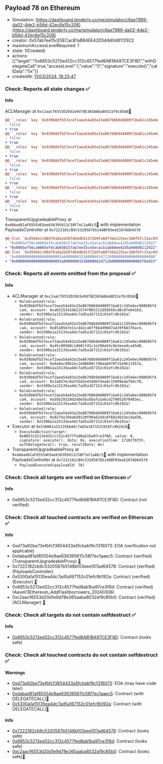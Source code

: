 ## Payload 78 on Ethereum

- Simulation: [https://dashboard.tenderly.co/me/simulator/c6ae7989-da02-4de2-b56d-42ec6e15c208](https://dashboard.tenderly.co/me/simulator/c6ae7989-da02-4de2-b56d-42ec6e15c208)
- creator: 0x57ab7ee15cE5ECacB1aB84EE42D5A9d0d8112922
- maximumAccessLevelRequired: 1
- state: 1(Created)
- actions: [{"target":"0x8853c5213ed32cc312c4577fed8AB1BA97CE3F8D","withDelegateCall":true,"accessLevel":1,"value":"0","signature":"execute()","callData":"0x"}]
- createdAt: [11/03/2024, 18:25:47](https://etherscan.io/tx/0xd84a22f2fec31b7316cf54fcb8a2cf23ddf0872c2fa0bbdbf8fd62deee619a00)

### Check: Reports all state changes :white_check_mark:

#### Info


ACLManager at `0xc2aaCf6553D20d1e9d78E365AAba8032af9c85b0`[:ghost:](https://github.com/bgd-labs/aave-address-book "AaveV3Ethereum.ACL_MANAGER")
```diff
@@ `_roles` key `0x939b8dfb57ecef2aea54a93a15e86768b9d4089f1ba61c245e6ec980695f4ca4`.members.0x0274a704a6d9129f90a62ddc6f6024b33ecdad36 @@
- false
+ true
@@ `_roles` key `0x939b8dfb57ecef2aea54a93a15e86768b9d4089f1ba61c245e6ec980695f4ca4`.members.0x3a657ec8a755d2e43ddbfdeadc15899edaf8dcf8 @@
- false
+ true
@@ `_roles` key `0x939b8dfb57ecef2aea54a93a15e86768b9d4089f1ba61c245e6ec980695f4ca4`.members.0x45c00508c14601fd1c1e296eb3c0e3eeedca45d0 @@
- false
+ true
@@ `_roles` key `0x939b8dfb57ecef2aea54a93a15e86768b9d4089f1ba61c245e6ec980695f4ca4`.members.0x6e8ac99b2ec2e08600c7d0aab970f31e9b11957a @@
- false
+ true
@@ `_roles` key `0x939b8dfb57ecef2aea54a93a15e86768b9d4089f1ba61c245e6ec980695f4ca4`.members.0x85105b7e11c442ca6ff6b4d90d7a439f68376ac4 @@
- false
+ true
@@ `_roles` key `0x939b8dfb57ecef2aea54a93a15e86768b9d4089f1ba61c245e6ec980695f4ca4`.members.0xab515542d621574f9b5212d50593cd0c07e641bd @@
- false
+ true
@@ `_roles` key `0x939b8dfb57ecef2aea54a93a15e86768b9d4089f1ba61c245e6ec980695f4ca4`.members.0xb5b29320d2dde5ba5bafa1ebcd270052070483ec @@
- false
+ true

```

TransparentUpgradeableProxy at `0xdAbad81aF85554E9ae636395611C58F7eC1aAEc5`[:ghost:](https://github.com/bgd-labs/aave-address-book "GovernanceV3Ethereum.PAYLOADS_CONTROLLER") with implementation PayloadsController at `0x7222182cB9c5320587b5148BF03eeE107AD64578`
```diff
@@ Slot `0xd59eb1c08df610a2d207db4db91372b9fa60f3de2255ec3b0fbfc33ac8593149` @@
- "0x0065ef56ca0065ef4cab020157ab7ee15ce5ecacb1ab84ee42d5a9d0d8112922"
+ "0x0065ef56ca0065ef4cab030157ab7ee15ce5ecacb1ab84ee42d5a9d0d8112922"
@@ Slot `0xd59eb1c08df610a2d207db4db91372b9fa60f3de2255ec3b0fbfc33ac859314a` @@
- "0x000000000000000000093a80000001518000661d712b00000000000000000000"
+ "0x000000000000000000093a80000001518000661d712b00000000000065f0a923"
```


### Check: Reports all events emitted from the proposal :white_check_mark:

#### Info

- ACLManager at `0xc2aaCf6553D20d1e9d78E365AAba8032af9c85b0`[:ghost:](https://github.com/bgd-labs/aave-address-book "AaveV3Ethereum.ACL_MANAGER")
  - `RoleGranted(role: 0x939b8dfb57ecef2aea54a93a15e86768b9d4089f1ba61c245e6ec980695f4ca4, account: 0xab515542d621574f9b5212d50593cd0c07e641bd, sender: 0x5300a1a15135ea4dc7ad5a167152c01efc9b192a)`
  - `RoleGranted(role: 0x939b8dfb57ecef2aea54a93a15e86768b9d4089f1ba61c245e6ec980695f4ca4, account: 0x85105b7e11c442ca6ff6b4d90d7a439f68376ac4, sender: 0x5300a1a15135ea4dc7ad5a167152c01efc9b192a)`
  - `RoleGranted(role: 0x939b8dfb57ecef2aea54a93a15e86768b9d4089f1ba61c245e6ec980695f4ca4, account: 0x45c00508c14601fd1c1e296eb3c0e3eeedca45d0, sender: 0x5300a1a15135ea4dc7ad5a167152c01efc9b192a)`
  - `RoleGranted(role: 0x939b8dfb57ecef2aea54a93a15e86768b9d4089f1ba61c245e6ec980695f4ca4, account: 0x6e8ac99b2ec2e08600c7d0aab970f31e9b11957a, sender: 0x5300a1a15135ea4dc7ad5a167152c01efc9b192a)`
  - `RoleGranted(role: 0x939b8dfb57ecef2aea54a93a15e86768b9d4089f1ba61c245e6ec980695f4ca4, account: 0x3a657ec8a755d2e43ddbfdeadc15899edaf8dcf8, sender: 0x5300a1a15135ea4dc7ad5a167152c01efc9b192a)`
  - `RoleGranted(role: 0x939b8dfb57ecef2aea54a93a15e86768b9d4089f1ba61c245e6ec980695f4ca4, account: 0xb5b29320d2dde5ba5bafa1ebcd270052070483ec, sender: 0x5300a1a15135ea4dc7ad5a167152c01efc9b192a)`
  - `RoleGranted(role: 0x939b8dfb57ecef2aea54a93a15e86768b9d4089f1ba61c245e6ec980695f4ca4, account: 0x0274a704a6d9129f90a62ddc6f6024b33ecdad36, sender: 0x5300a1a15135ea4dc7ad5a167152c01efc9b192a)`
- Executor at `0x5300A1a15135EA4dc7aD5a167152C01EFc9b192A`[:ghost:](https://github.com/bgd-labs/aave-address-book "AaveV2Ethereum.POOL_ADMIN, AaveV2EthereumAMM.POOL_ADMIN, AaveV3Ethereum.ACL_ADMIN, GovernanceV3Ethereum.EXECUTOR_LVL_1")
  - `ExecutedAction(target: 0x8853c5213ed32cc312c4577fed8ab1ba97ce3f8d, value: 0, signature: execute(), data: 0x, executionTime: 1710270755, withDelegatecall: true, resultData: 0x)`
- TransparentUpgradeableProxy at `0xdAbad81aF85554E9ae636395611C58F7eC1aAEc5`[:ghost:](https://github.com/bgd-labs/aave-address-book "GovernanceV3Ethereum.PAYLOADS_CONTROLLER") with implementation PayloadsController at `0x7222182cB9c5320587b5148BF03eeE107AD64578`
  - `PayloadExecuted(payloadId: 78)`

### Check: Check all targets are verified on Etherscan :white_check_mark:

#### Info

- 0x8853c5213ed32cc312c4577fed8AB1BA97CE3F8D: Contract (not verified) 

### Check: Check all touched contracts are verified on Etherscan :white_check_mark:

#### Info

- 0xd73a92be73efbfcf3854433a5fcbabf9c1316073: EOA (verification not applicable)
- 0xdabad81af85554e9ae636395611c58f7ec1aaec5: Contract (verified) (TransparentUpgradeableProxy) [:ghost:](https://github.com/bgd-labs/aave-address-book "GovernanceV3Ethereum.PAYLOADS_CONTROLLER")
- 0x7222182cb9c5320587b5148bf03eee107ad64578: Contract (verified) (PayloadsController) 
- 0x5300a1a15135ea4dc7ad5a167152c01efc9b192a: Contract (verified) (Executor) [:ghost:](https://github.com/bgd-labs/aave-address-book "AaveV2Ethereum.POOL_ADMIN, AaveV2EthereumAMM.POOL_ADMIN, AaveV3Ethereum.ACL_ADMIN, GovernanceV3Ethereum.EXECUTOR_LVL_1")
- 0x8853c5213ed32cc312c4577fed8ab1ba97ce3f8d: Contract (verified) (AaveV3Ethereum_AddFlashborrowers_20240306) 
- 0xc2aacf6553d20d1e9d78e365aaba8032af9c85b0: Contract (verified) (ACLManager) [:ghost:](https://github.com/bgd-labs/aave-address-book "AaveV3Ethereum.ACL_MANAGER")

### Check: Check all targets do not contain selfdestruct :white_check_mark:

#### Info

- [0x8853c5213ed32cc312c4577fed8AB1BA97CE3F8D](https://etherscan.io/address/0x8853c5213ed32cc312c4577fed8AB1BA97CE3F8D): Contract (looks safe)

### Check: Check all touched contracts do not contain selfdestruct :white_check_mark:

#### Warnings

- [0xd73a92be73efbfcf3854433a5fcbabf9c1316073](https://etherscan.io/address/0xd73a92be73efbfcf3854433a5fcbabf9c1316073): EOA (may have code later)
- [0xdabad81af85554e9ae636395611c58f7ec1aaec5](https://etherscan.io/address/0xdabad81af85554e9ae636395611c58f7ec1aaec5): Contract (with DELEGATECALL)[:ghost:](https://github.com/bgd-labs/aave-address-book "GovernanceV3Ethereum.PAYLOADS_CONTROLLER")
- [0x5300a1a15135ea4dc7ad5a167152c01efc9b192a](https://etherscan.io/address/0x5300a1a15135ea4dc7ad5a167152c01efc9b192a): Contract (with DELEGATECALL)[:ghost:](https://github.com/bgd-labs/aave-address-book "AaveV2Ethereum.POOL_ADMIN, AaveV2EthereumAMM.POOL_ADMIN, AaveV3Ethereum.ACL_ADMIN, GovernanceV3Ethereum.EXECUTOR_LVL_1")

#### Info

- [0x7222182cb9c5320587b5148bf03eee107ad64578](https://etherscan.io/address/0x7222182cb9c5320587b5148bf03eee107ad64578): Contract (looks safe)
- [0x8853c5213ed32cc312c4577fed8ab1ba97ce3f8d](https://etherscan.io/address/0x8853c5213ed32cc312c4577fed8ab1ba97ce3f8d): Contract (looks safe)
- [0xc2aacf6553d20d1e9d78e365aaba8032af9c85b0](https://etherscan.io/address/0xc2aacf6553d20d1e9d78e365aaba8032af9c85b0): Contract (looks safe)[:ghost:](https://github.com/bgd-labs/aave-address-book "AaveV3Ethereum.ACL_MANAGER")

